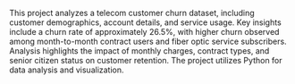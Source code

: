 This project analyzes a telecom customer churn dataset, including customer demographics, account details, and service usage. Key insights include a churn rate of approximately 26.5%, with higher churn observed among month-to-month contract users and fiber optic service subscribers. Analysis highlights the impact of monthly charges, contract types, and senior citizen status on customer retention. The project utilizes Python for data analysis and visualization.
